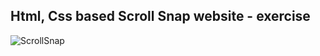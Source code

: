 Html, Css based Scroll Snap website - exercise
---

![ScrollSnap](https://github.com/r4nd3l/ScrollSnap/blob/master/img/sample.gif)
